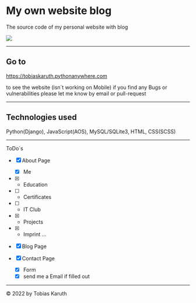 # My own website blog
The source code of my personal website with blog

<img sice="10%" src="https://github.com/TKAMING/Tobias-Karuth-website_blog/blob/main/static/media/my-website-home.png">

---

## Go to

  https://tobiaskaruth.pythonanywhere.com
  
to see the website (isn´t working on Mobile)
if you find any Bugs or vulnerabilities please let me know by email or pull-request

---

## Technologies used
Python(Django), JavaScript(AOS), MySQL/SQLite3, HTML, CSS(SCSS)

---

ToDo´s

- [x] About Page
  - [x] Me
- [x]  - Education
- [ ]  - Certificates
- [ ]  - IT Club
- [x]  - Projects
- [x]  - Imprint ...
  
- [x] Blog Page
- [x] Contact Page
  - [x] Form
  - [x] send me a Email if filled out
  
---
  
  <!-- copyright -->
© 2022 by Tobias Karuth
